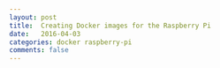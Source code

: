 ```yaml
---
layout: post
title:  Creating Docker images for the Raspberry Pi
date:   2016-04-03
categories: docker raspberry-pi
comments: false
---
```

